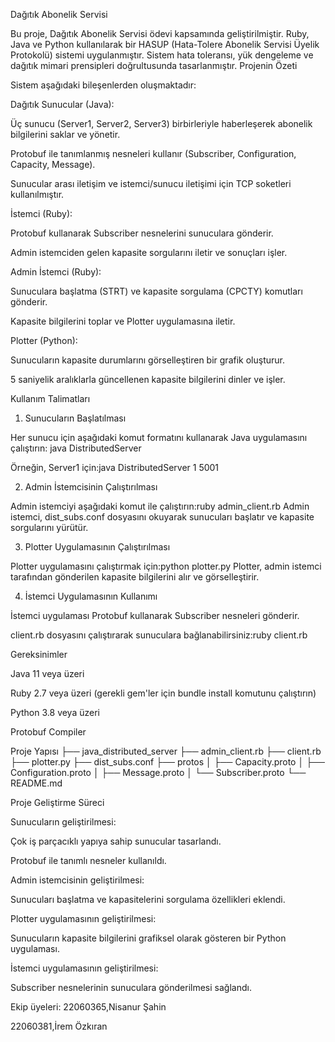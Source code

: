 Dağıtık Abonelik Servisi

Bu proje, Dağıtık Abonelik Servisi ödevi kapsamında geliştirilmiştir. Ruby, Java ve Python kullanılarak bir HASUP (Hata-Tolere Abonelik Servisi Üyelik Protokolü) sistemi uygulanmıştır. Sistem hata toleransı, yük dengeleme ve dağıtık mimari prensipleri doğrultusunda tasarlanmıştır.
Projenin Özeti

Sistem aşağıdaki bileşenlerden oluşmaktadır:

Dağıtık Sunucular (Java):

Üç sunucu (Server1, Server2, Server3) birbirleriyle haberleşerek abonelik bilgilerini saklar ve yönetir.

Protobuf ile tanımlanmış nesneleri kullanır (Subscriber, Configuration, Capacity, Message).

Sunucular arası iletişim ve istemci/sunucu iletişimi için TCP soketleri kullanılmıştır.

İstemci (Ruby):

Protobuf kullanarak Subscriber nesnelerini sunuculara gönderir.

Admin istemciden gelen kapasite sorgularını iletir ve sonuçları işler.

Admin İstemci (Ruby):

Sunuculara başlatma (STRT) ve kapasite sorgulama (CPCTY) komutları gönderir.

Kapasite bilgilerini toplar ve Plotter uygulamasına iletir.

Plotter (Python):

Sunucuların kapasite durumlarını görselleştiren bir grafik oluşturur.

5 saniyelik aralıklarla güncellenen kapasite bilgilerini dinler ve işler.

Kullanım Talimatları

1. Sunucuların Başlatılması

Her sunucu için aşağıdaki komut formatını kullanarak Java uygulamasını çalıştırın:
java DistributedServer <serverId> <port>

Örneğin, Server1 için:java DistributedServer 1 5001

2. Admin İstemcisinin Çalıştırılması

Admin istemciyi aşağıdaki komut ile çalıştırın:ruby admin_client.rb
Admin istemci, dist_subs.conf dosyasını okuyarak sunucuları başlatır ve kapasite sorgularını yürütür.

3. Plotter Uygulamasının Çalıştırılması

Plotter uygulamasını çalıştırmak için:python plotter.py
Plotter, admin istemci tarafından gönderilen kapasite bilgilerini alır ve görselleştirir.

4. İstemci Uygulamasının Kullanımı

 İstemci uygulaması Protobuf kullanarak Subscriber nesneleri gönderir.

client.rb dosyasını çalıştırarak sunuculara bağlanabilirsiniz:ruby client.rb

Gereksinimler

Java 11 veya üzeri

Ruby 2.7 veya üzeri (gerekli gem'ler için bundle install komutunu çalıştırın)

Python 3.8 veya üzeri

Protobuf Compiler

Proje Yapısı
├── java_distributed_server
├── admin_client.rb
├── client.rb
├── plotter.py
├── dist_subs.conf
├── protos
│   ├── Capacity.proto
│   ├── Configuration.proto
│   ├── Message.proto
│   └── Subscriber.proto
└── README.md

Proje Geliştirme Süreci

Sunucuların geliştirilmesi:

Çok iş parçacıklı yapıya sahip sunucular tasarlandı.

Protobuf ile tanımlı nesneler kullanıldı.

Admin istemcisinin geliştirilmesi:

Sunucuları başlatma ve kapasitelerini sorgulama özellikleri eklendi.

Plotter uygulamasının geliştirilmesi:

Sunucuların kapasite bilgilerini grafiksel olarak gösteren bir Python uygulaması.

İstemci uygulamasının geliştirilmesi:

Subscriber nesnelerinin sunuculara gönderilmesi sağlandı.

Ekip üyeleri:
22060365,Nisanur Şahin

22060381,İrem Özkıran
